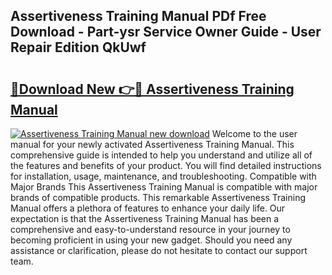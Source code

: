 ## Assertiveness Training Manual PDf Free Download - Part-ysr Service Owner Guide - User Repair Edition QkUwf

# <h2><a href="http://cf24615.oget.top/?id=Assertiveness+Training+Manual">🔗Download New 👉🔴 Assertiveness Training Manual</a></h2>

[![Assertiveness Training Manual new download](https://i.imgur.com/5g1atiW.png)](http://cf24615.oget.top/?id=Assertiveness+Training+Manual)
Welcome to the user manual for your newly activated Assertiveness Training Manual. This comprehensive guide is intended to help you understand and utilize all of the features and benefits of your product. You will find detailed instructions for installation, usage, maintenance, and troubleshooting. Compatible with Major Brands This Assertiveness Training Manual is compatible with major brands of compatible products. This remarkable Assertiveness Training Manual offers a plethora of features to enhance your daily life. Our expectation is that the Assertiveness Training Manual has been a comprehensive and easy-to-understand resource in your journey to becoming proficient in using your new gadget. Should you need any assistance or clarification, please do not hesitate to contact our support team.
